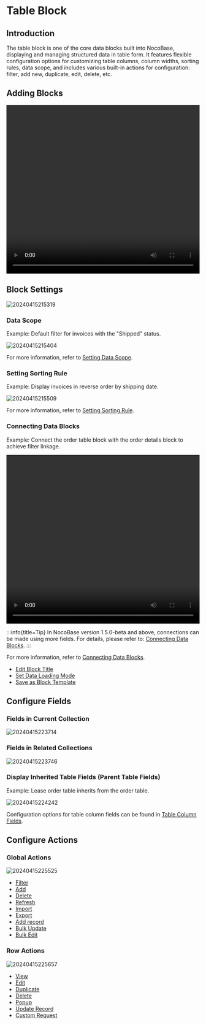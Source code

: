 # Table Block

## Introduction

The table block is one of the core data blocks built into NocoBase, displaying and managing structured data in table form. It features flexible configuration options for customizing table columns, column widths, sorting rules, data scope, and includes various built-in actions for configuration: filter, add new, duplicate, edit, delete, etc.

## Adding Blocks

 <video width="100%" height="440" controls>
      <source src="https://static-docs.nocobase.com/20240415215027.mp4" type="video/mp4">
</video>

## Block Settings

![20240415215319](https://static-docs.nocobase.com/20240415215319.png)

### Data Scope

Example: Default filter for invoices with the "Shipped" status.

![20240415215404](https://static-docs.nocobase.com/20240415215404.png)

For more information, refer to [Setting Data Scope](/handbook/ui/blocks/block-settings/data-scope).

### Setting Sorting Rule

Example: Display invoices in reverse order by shipping date.

![20240415215509](https://static-docs.nocobase.com/20240415215509.png)

For more information, refer to [Setting Sorting Rule](/handbook/ui/blocks/block-settings/sorting-rule).

### Connecting Data Blocks

Example: Connect the order table block with the order details block to achieve filter linkage.

  <video width="100%" height="440" controls>
      <source src="https://static-docs.nocobase.com/20240415221426.mp4" type="video/mp4">
</video>

:::info{title=Tip}
In NocoBase version 1.5.0-beta and above, connections can be made using more fields. For details, please refer to: [Connecting Data Blocks](/handbook/ui/blocks/block-settings/connect-block).
:::

For more information, refer to [Connecting Data Blocks](/handbook/ui/blocks/block-settings/connect-block).

- [Edit Block Title](/handbook/ui/blocks/block-settings/block-title)
- [Set Data Loading Mode](/handbook/ui/blocks/block-settings/loading-mode)
- [Save as Block Template](/handbook/ui/blocks/block-settings/block-template)

## Configure Fields

### Fields in Current Collection

![20240415223714](https://static-docs.nocobase.com/20240415223714.png)

### Fields in Related Collections

![20240415223746](https://static-docs.nocobase.com/20240415223746.png)

### Display Inherited Table Fields (Parent Table Fields)

Example: Lease order table inherits from the order table.

![20240415224242](https://static-docs.nocobase.com/20240415224242.png)

Configuration options for table column fields can be found in [Table Column Fields](/handbook/ui/fields/generic/table-column).

## Configure Actions

### Global Actions

![20240415225525](https://static-docs.nocobase.com/20240415225525.png)

- [Filter](/handbook/ui/actions/types/filter)
- [Add](/handbook/ui/actions/types/add-new)
- [Delete](/handbook/ui/actions/types/delete)
- [Refresh](/handbook/ui/actions/types/refresh)
- [Import](/handbook/action-import)
- [Export](/handbook/action-export)
- [Add record](/handbook/action-add-record)
- [Bulk Update](/handbook/action-bulk-update)
- [Bulk Edit](/handbook/action-bulk-edit)

### Row Actions

![20240415225657](https://static-docs.nocobase.com/20240415225657.png)

- [View](/handbook/ui/actions/types/view)
- [Edit](/handbook/ui/actions/types/edit)
- [Duplicate](/handbook/action-duplicate)
- [Delete](/handbook/ui/actions/types/delete)
- [Popup](/handbook/ui/actions/types/pop-up)
- [Update Record](/handbook/ui/actions/types/update-record)
- [Custom Request](/handbook/action-custom-request)
